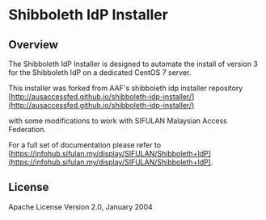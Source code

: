 # Shibboleth IdP Installer

## Overview
The Shibboleth IdP Installer is designed to automate the install of version 3 for the Shibboleth IdP on a dedicated CentOS 7 server.

This installer was forked from AAF's shibboleth idp installer repository [http://ausaccessfed.github.io/shibboleth-idp-installer/](http://ausaccessfed.github.io/shibboleth-idp-installer/)

with some modifications to work with SIFULAN Malaysian Access Federation.

For a full set of documentation please refer to [https://infohub.sifulan.my/display/SIFULAN/Shibboleth+IdP](https://infohub.sifulan.my/display/SIFULAN/Shibboleth+IdP).

## License
Apache License Version 2.0, January 2004
